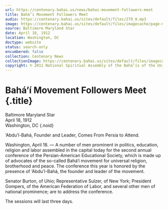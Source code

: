 ```yaml
---
url: https://centenary.bahai.us/news/bahai-movement-followers-meet
title: Bahá’í Movement Followers Meet
audio: https://centenary.bahai.us/sites/default/files/279_0.mp3
image: https://centenary.bahai.us/sites/default/files/imagecache/page-main-image/images/press_clippings/04-18-1912%20Baltimore%20MD%20Star%20Bahai%20Movement%20Followers%20Meet.png
source: Baltimore Maryland Star
date: April 18, 1912
location: Washington, DC
doctype: website
status: search-only
encumbered: false
collection: Centenary News
collectionImage: https://centenary.bahai.us/sites/default/files/imagecache/theme-image/main_image/abdulbaha-overview-small_0.jpg
copyright: © 2011 National Spiritual Assembly of the Bahá’ís of the United States
---
```



# Bahá’í Movement Followers Meet {.title}

Baltimore Maryland Star  
April 18, 1912  
Washington, DC
{.noid}  



‘Abdu’l-Bahá, Founder and Leader, Comes From Persia to Attend.

Washington, April 18. — A number of men prominent in politics, education, religion and labor assembled in the capital today for the second annual conference of the Persian-American Educational Society, which is made up of advocates of the so-called Bahá’í movement for universal religion, brotherhood and peace. The conference this year is honored by the presence of ‘Abdu’l-Bahá, the founder and leader of the movement.

Senator Burton, of Uhio; Representative Sulzer, of New York; President Gompers, of the American Federation of Labor, and several other men of national prominence; are to address the conference.

The sessions will last three days.